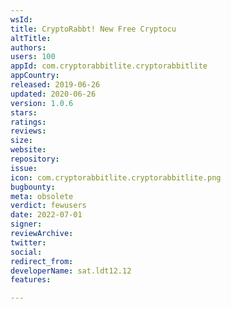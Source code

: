 ```yaml
---
wsId: 
title: CryptoRabbt! New Free Cryptocu
altTitle: 
authors: 
users: 100
appId: com.cryptorabbitlite.cryptorabbitlite
appCountry: 
released: 2019-06-26
updated: 2020-06-26
version: 1.0.6
stars: 
ratings: 
reviews: 
size: 
website: 
repository: 
issue: 
icon: com.cryptorabbitlite.cryptorabbitlite.png
bugbounty: 
meta: obsolete
verdict: fewusers
date: 2022-07-01
signer: 
reviewArchive: 
twitter: 
social: 
redirect_from: 
developerName: sat.ldt12.12
features: 

---
```


